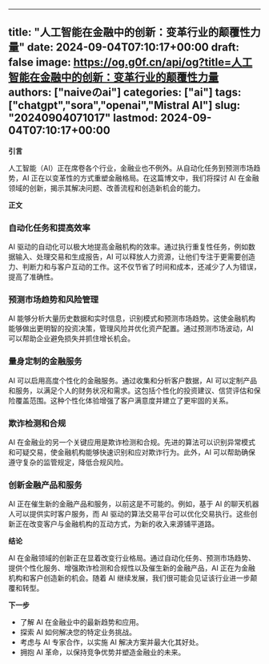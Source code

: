 
---
title: "人工智能在金融中的创新：变革行业的颠覆性力量"
date: 2024-09-04T07:10:17+00:00
draft: false
image: https://og.g0f.cn/api/og?title=人工智能在金融中的创新：变革行业的颠覆性力量
authors: ["naiveのai"]
categories: ["ai"]
tags: ["chatgpt","sora","openai","Mistral AI"]
slug: "20240904071017"
lastmod: 2024-09-04T07:10:17+00:00
---
**引言**

人工智能（AI）正在席卷各个行业，金融业也不例外。从自动化任务到预测市场趋势，AI 正在以变革性的方式重塑金融格局。在这篇博文中，我们将探讨 AI 在金融领域的创新，揭示其解决问题、改善流程和创造新机会的能力。

**正文**

### 自动化任务和提高效率

AI 驱动的自动化可以极大地提高金融机构的效率。通过执行重复性任务，例如数据输入、处理交易和生成报告，AI 可以释放人力资源，让他们专注于更需要创造力、判断力和与客户互动的工作。这不仅节省了时间和成本，还减少了人为错误，提高了准确性。

### 预测市场趋势和风险管理

AI 能够分析大量历史数据和实时信息，识别模式和预测市场趋势。这使金融机构能够做出更明智的投资决策，管理风险并优化资产配置。通过预测市场波动，AI 可以帮助企业避免损失并抓住增长机会。

### 量身定制的金融服务

AI 可以启用高度个性化的金融服务。通过收集和分析客户数据，AI 可以定制产品和服务，以满足个人的财务状况和需求。这包括个性化的投资建议、信贷评估和保险覆盖范围。这种个性化体验增强了客户满意度并建立了更牢固的关系。

### 欺诈检测和合规

AI 在金融业的另一个关键应用是欺诈检测和合规。先进的算法可以识别异常模式和可疑交易，使金融机构能够快速识别和应对欺诈行为。此外，AI 可以帮助确保遵守复杂的监管规定，降低合规风险。

### 创新金融产品和服务

AI 正在催生新的金融产品和服务，以前这是不可能的。例如，基于 AI 的聊天机器人可以提供实时客户服务，而 AI 驱动的算法交易平台可以优化交易执行。这些创新正在改变客户与金融机构的互动方式，为新的收入来源铺平道路。

**结论**

AI 在金融领域的创新正在显着改变行业格局。通过自动化任务、预测市场趋势、提供个性化服务、增强欺诈检测和合规性以及催生新的金融产品，AI 正在为金融机构和客户创造新的机会。随着 AI 继续发展，我们很可能会见证该行业进一步颠覆和转型。

**下一步**

* 了解 AI 在金融业中的最新趋势和应用。
* 探索 AI 如何解决您的特定业务挑战。
* 考虑与 AI 专家合作，以实施 AI 解决方案并最大化其好处。
* 拥抱 AI 革命，以保持竞争优势并塑造金融业的未来。
